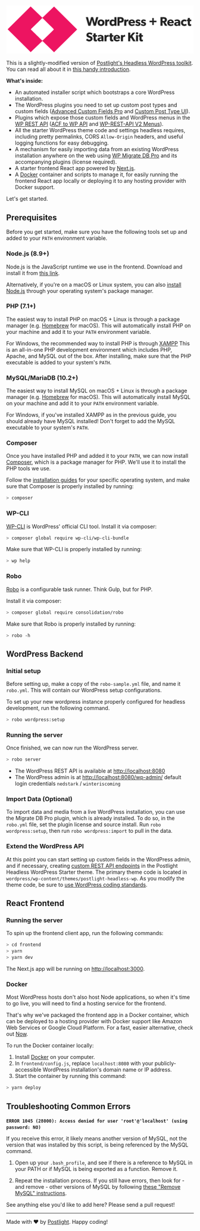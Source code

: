 ![WordPress + React Starter Kit](frontend/static/images/wordpress-plus-react-header.png)

This is a slightly-modified version of [Postlight's Headless WordPress toolkit](https://github.com/postlight/headless-wp-starter). You can read all about it in [this handy introduction](https://trackchanges.postlight.com/introducing-postlights-wordpress-react-starter-kit-a61e2633c48c).

**What's inside:**

- An automated installer script which bootstraps a core WordPress installation.
- The WordPress plugins you need to set up custom post types and custom fields ([Advanced Custom Fields Pro](https://www.advancedcustomfields.com/) and [Custom Post Type UI](https://wordpress.org/plugins/custom-post-type-ui/)).
- Plugins which expose those custom fields and WordPress menus in the [WP REST API](https://developer.wordpress.org/rest-api/) ([ACF to WP API](https://wordpress.org/plugins/acf-to-wp-api/) and [WP-REST-API V2 Menus](https://wordpress.org/plugins/wp-rest-api-v2-menus/)).
- All the starter WordPress theme code and settings headless requires, including pretty permalinks, CORS `Allow-Origin` headers, and useful logging functions for easy debugging.
- A mechanism for easily importing data from an existing WordPress installation anywhere on the web using [WP Migrate DB Pro](https://deliciousbrains.com/wp-migrate-db-pro/) and its accompanying plugins (license required).
- A starter frontend React app powered by [Next.js](https://learnnextjs.com/).
- A [Docker](https://www.docker.com/) container and scripts to manage it, for easily running the frontend React app locally or deploying it to any hosting provider with Docker support.

Let's get started.

## Prerequisites

Before you get started, make sure you have the following tools set up and added to your `PATH` environment variable.

### Node.js (8.9+)

Node.js is the JavaScript runtime we use in the frontend. Download and install it from [this link](https://nodejs.org/en/).

Alternatively, if you're on a macOS or Linux system, you can also [install Node.js](https://nodejs.org/en/download/package-manager/) through your operating system's package manager.

### PHP (7.1+)

The easiest way to install PHP on macOS + Linux is through a package manager (e.g. [Homebrew](https://brew.sh/) for macOS). This will automatically install PHP on your machine and add it to your `PATH` environment variable.

For Windows, the recommended way to install PHP is through [XAMPP](https://www.apachefriends.org/) This is an all-in-one PHP development environment which includes PHP, Apache, and MySQL out of the box. After installing, make sure that the PHP executable is added to your system's `PATH`.

### MySQL/MariaDB (10.2+)

The easiest way to install MySQL on macOS + Linux is through a package manager (e.g. [Homebrew](https://brew.sh/) for macOS). This will automatically install MySQL on your machine and add it to your `PATH` environment variable.

For Windows, if you've installed XAMPP as in the previous guide, you should already have MySQL installed! Don't forget to add the MySQL executable to your system's `PATH`.

### Composer

Once you have installed PHP and added it to your `PATH`, we can now install [Composer](https://getcomposer.org/), which is a package manager for PHP. We'll use it to install the PHP tools we use.

Follow the [installation guides](https://getcomposer.org/doc/00-intro.md#installation-linux-unix-osx) for your specific operating system, and make sure that Composer is properly installed by running:

```zsh
> composer
```

### WP-CLI

[WP-CLI](https://wp-cli.org/) is WordPress' official CLI tool. Install it via composer:

```zsh
> composer global require wp-cli/wp-cli-bundle
```

Make sure that WP-CLI is properly installed by running:

```zsh
> wp help
```

### Robo

[Robo](https://robo.li/) is a configurable task runner. Think Gulp, but for PHP.

Install it via composer:

```zsh
> composer global require consolidation/robo
```

Make sure that Robo is properly installed by running:

```zsh
> robo -h
```

## WordPress Backend

### Initial setup

Before setting up, make a copy of the `robo-sample.yml` file, and name it `robo.yml`. This will contain our WordPress setup configurations.

To set up your new wordpress instance properly configured for headless development, run the following command.

```zsh
> robo wordpress:setup
```

### Running the server

Once finished, we can now run the WordPress server.

```zsh
> robo server
```

- The WordPress REST API is available at [http://localhost:8080](http://localhost:8080)
- The WordPress admin is at [http://localhost:8080/wp-admin/](http://localhost:8080/wp-admin/) default login credentials `nedstark` / `winteriscoming`

### Import Data (Optional)

To import data and media from a live WordPress installation, you can use the Migrate DB Pro plugin, which is already installed. To do so, in the `robo.yml` file, set the plugin license and source install. Run `robo wordpress:setup`, then run `robo wordpress:import` to pull in the data.

### Extend the WordPress API

At this point you can start setting up custom fields in the WordPress admin, and if necessary, creating [custom REST API endpoints](https://developer.wordpress.org/rest-api/extending-the-rest-api/adding-custom-endpoints/) in the Postlight Headless WordPress Starter theme. The primary theme code is located in `wordpress/wp-content/themes/postlight-headless-wp`. As you modify the theme code, be sure to [use WordPress coding standards](https://github.com/postlight/headless-wp-starter/blob/master/wordpress/wp-content/themes/postlight-headless-wp/README.md).

## React Frontend

### Running the server

To spin up the frontend client app, run the following commands:

```zsh
> cd frontend
> yarn
> yarn dev
```

The Next.js app will be running on [http://localhost:3000](http://localhost:3000).

### Docker

Most WordPress hosts don't also host Node applications, so when it's time to go live, you will need to find a hosting service for the frontend.

That's why we've packaged the frontend app in a Docker container, which can be deployed to a hosting provider with Docker support like Amazon Web Services or Google Cloud Platform. For a fast, easier alternative, check out [Now](https://zeit.co/now).

To run the Docker container locally:

1.  Install [Docker](https://www.docker.com/) on your computer.
2.  In `frontend/config.js`, replace `localhost:8080` with your publicly-accessible WordPress installation's domain name or IP address.
3.  Start the container by running this command:

```zsh
> yarn deploy
```

## Troubleshooting Common Errors

**`ERROR 1045 (28000): Access denied for user 'root'@'localhost' (using password: NO)`**

If you receive this error, it likely means another version of MySQL, not the version that was installed by this script, is being referenced by the MySQL command.

1.  Open up your `.bash_profile`, and see if there is a reference to MySQL in your PATH or if MySQL is being exported as a function. Remove it.

2.  Repeat the installation process. If you still have errors, then look for - and remove - other versions of MySQL by following [these "Remove MySQL" instructions](https://coderwall.com/p/os6woq/uninstall-all-those-broken-versions-of-mysql-and-re-install-it-with-brew-on-mac-mavericks).

See anything else you'd like to add here? Please send a pull request!

---

Made with ❤️ by [Postlight](https://postlight.com). Happy coding!
